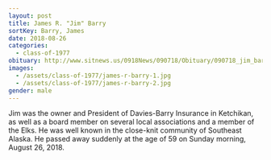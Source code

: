 ```yaml
---
layout: post
title: James R. "Jim" Barry
sortKey: Barry, James
date: 2018-08-26
categories:
  - class-of-1977
obituary: http://www.sitnews.us/0918News/090718/Obituary/090718_jim_barry.html
images:
  - /assets/class-of-1977/james-r-barry-1.jpg
  - /assets/class-of-1977/james-r-barry-2.jpg
gender: male
---
```


Jim was the owner and President of Davies-Barry Insurance in Ketchikan, as well as a board member on several local associations and a member of the Elks. He was well known in the close-knit community of Southeast Alaska. He passed away suddenly at the age of 59 on Sunday morning, August 26, 2018.
